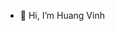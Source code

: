 - 👋 Hi, I’m Huang Vinh

<!---
huangvinh1/huangvinh1 is a ✨ special ✨ repository because its `README.md` (this file) appears on your GitHub profile.
You can click the Preview link to take a look at your changes.
--->
